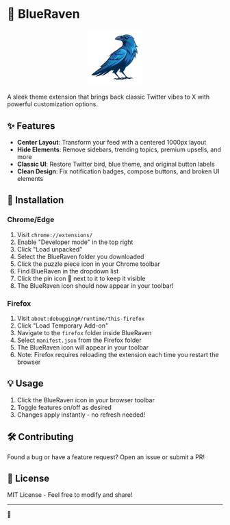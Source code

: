 # 🦅 BlueRaven

<img src="icon.png" alt="BlueRaven Logo" width="128" height="128" style="display: block; margin: 20px auto;">

A sleek theme extension that brings back classic Twitter vibes to X with powerful customization options.

## ✨ Features

- **Center Layout**: Transform your feed with a centered 1000px layout
- **Hide Elements**: Remove sidebars, trending topics, premium upsells, and more
- **Classic UI**: Restore Twitter bird, blue theme, and original button labels
- **Clean Design**: Fix notification badges, compose buttons, and broken UI elements

## 🚀 Installation

### Chrome/Edge
1. Visit `chrome://extensions/`
2. Enable "Developer mode" in the top right
3. Click "Load unpacked"
4. Select the BlueRaven folder you downloaded
5. Click the puzzle piece icon in your Chrome toolbar
6. Find BlueRaven in the dropdown list
7. Click the pin icon 📌 next to it to keep it visible
8. The BlueRaven icon should now appear in your toolbar!

### Firefox
1. Visit `about:debugging#/runtime/this-firefox`
2. Click "Load Temporary Add-on"
3. Navigate to the `firefox` folder inside BlueRaven
4. Select `manifest.json` from the Firefox folder
5. The BlueRaven icon will appear in your toolbar
6. Note: Firefox requires reloading the extension each time you restart the browser

## 💡 Usage

1. Click the BlueRaven icon in your browser toolbar
2. Toggle features on/off as desired
3. Changes apply instantly - no refresh needed!

## 🛠️ Contributing

Found a bug or have a feature request? Open an issue or submit a PR!

## 📜 License

MIT License - Feel free to modify and share!

---

🩵
